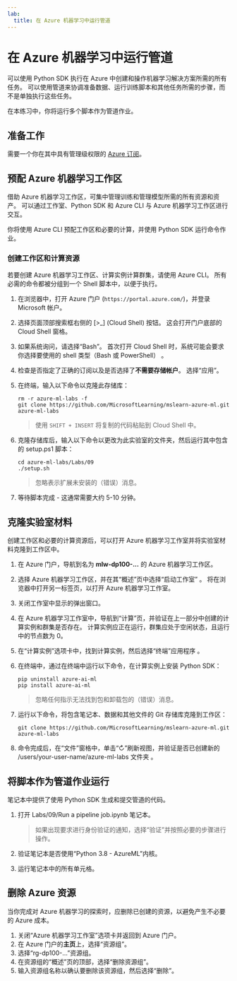 ```yaml
---
lab:
  title: 在 Azure 机器学习中运行管道
---
```


# 在 Azure 机器学习中运行管道

可以使用 Python SDK 执行在 Azure 中创建和操作机器学习解决方案所需的所有任务。 可以使用管道来协调准备数据、运行训练脚本和其他任务所需的步骤，而不是单独执行这些任务。

在本练习中，你将运行多个脚本作为管道作业。

## 准备工作

需要一个你在其中具有管理级权限的 [Azure 订阅](https://azure.microsoft.com/free?azure-portal=true)。

## 预配 Azure 机器学习工作区

借助 Azure 机器学习工作区，可集中管理训练和管理模型所需的所有资源和资产。 可以通过工作室、Python SDK 和 Azure CLI 与 Azure 机器学习工作区进行交互。

你将使用 Azure CLI 预配工作区和必要的计算，并使用 Python SDK 运行命令作业。

### 创建工作区和计算资源

若要创建 Azure 机器学习工作区、计算实例计算群集，请使用 Azure CLI。 所有必需的命令都被分组到一个 Shell 脚本中，以便于执行。

1. 在浏览器中，打开 Azure 门户 (`https://portal.azure.com/`)，并登录 Microsoft 帐户。
1. 选择页面顶部搜索框右侧的 \[>_] (Cloud Shell) 按钮。 这会打开门户底部的 Cloud Shell 窗格。
1. 如果系统询问，请选择“Bash”。 首次打开 Cloud Shell 时，系统可能会要求你选择要使用的 shell 类型（Bash 或 PowerShell） 。
1. 检查是否指定了正确的订阅以及是否选择了**不需要存储帐户**。 选择“应用”。
1. 在终端，输入以下命令以克隆此存储库：

    ```azurecli
    rm -r azure-ml-labs -f
    git clone https://github.com/MicrosoftLearning/mslearn-azure-ml.git azure-ml-labs
    ```

    > 使用 `SHIFT + INSERT` 将复制的代码粘贴到 Cloud Shell 中。

1. 克隆存储库后，输入以下命令以更改为此实验室的文件夹，然后运行其中包含的 setup.ps1 脚本：

    ```azurecli
    cd azure-ml-labs/Labs/09
    ./setup.sh
    ```

    > 忽略表示扩展未安装的（错误）消息。

1. 等待脚本完成 - 这通常需要大约 5-10 分钟。

## 克隆实验室材料

创建工作区和必要的计算资源后，可以打开 Azure 机器学习工作室并将实验室材料克隆到工作区中。

1. 在 Azure 门户，导航到名为 **mlw-dp100-...** 的 Azure 机器学习工作区。
1. 选择 Azure 机器学习工作区，并在其“概述”页中选择“启动工作室” 。 将在浏览器中打开另一标签页，以打开 Azure 机器学习工作室。
1. 关闭工作室中显示的弹出窗口。
1. 在 Azure 机器学习工作室中，导航到“计算”页，并验证在上一部分中创建的计算实例和群集是否存在。 计算实例应正在运行，群集应处于空闲状态，且运行中的节点数为 0。
1. 在“计算实例”选项卡中，找到计算实例，然后选择“终端”应用程序 。
1. 在终端中，通过在终端中运行以下命令，在计算实例上安装 Python SDK：

    ```
    pip uninstall azure-ai-ml
    pip install azure-ai-ml
    ```

    > 忽略任何指示无法找到包和卸载包的（错误）消息。

1. 运行以下命令，将包含笔记本、数据和其他文件的 Git 存储库克隆到工作区：

    ```
    git clone https://github.com/MicrosoftLearning/mslearn-azure-ml.git azure-ml-labs
    ```

1. 命令完成后，在“文件”窗格中，单击“&#8635;”刷新视图，并验证是否已创建新的 /users/your-user-name/azure-ml-labs 文件夹  。

## 将脚本作为管道作业运行

笔记本中提供了使用 Python SDK 生成和提交管道的代码。

1. 打开 Labs/09/Run a pipeline job.ipynb 笔记本。

    > 如果出现要求进行身份验证的通知，选择“验证”并按照必要的步骤进行操作。

1. 验证笔记本是否使用“Python 3.8 - AzureML”内核。
1. 运行笔记本中的所有单元格。

## 删除 Azure 资源

当你完成对 Azure 机器学习的探索时，应删除已创建的资源，以避免产生不必要的 Azure 成本。

1. 关闭“Azure 机器学习工作室”选项卡并返回到 Azure 门户。
1. 在 Azure 门户的**主页**上，选择“资源组”。
1. 选择“rg-dp100-...”资源组。
1. 在资源组的“概述”页的顶部，选择“删除资源组”。
1. 输入资源组名称以确认要删除该资源组，然后选择“删除”。
